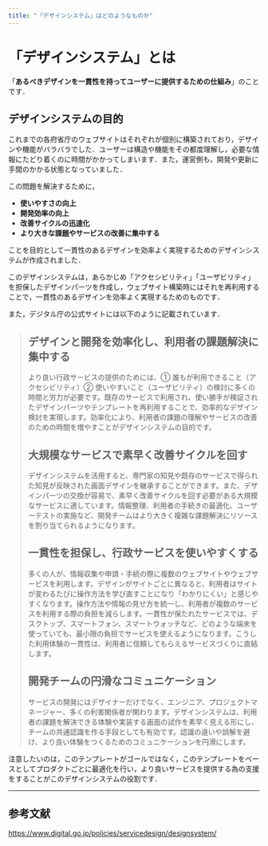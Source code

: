 ```yaml
---
title: "「デザインシステム」はどのようなものか"
---
```


# 「デザインシステム」とは

「**あるべきデザインを一貫性を持ってユーザーに提供するための仕組み**」のことです．

## デザインシステムの目的

これまでの各府省庁のウェブサイトはそれぞれが個別に構築されており，デザインや機能がバラバラでした．ユーザーは構造や機能をその都度理解し，必要な情報にたどり着くのに時間がかかってしまいます．また，運営側も，開発や更新に手間のかかる状態となっていました．

この問題を解決するために，

- **使いやすさの向上**
- **開発効率の向上**
- **改善サイクルの迅速化**
- **より大きな課題やサービスの改善に集中する**

ことを目的として一貫性のあるデザインを効率よく実現するためのデザインシステムが作成されました．

このデザインシステムは，あらかじめ「アクセシビリティ」「ユーザビリティ」を担保したデザインパーツを作成し，ウェブサイト構築時にはそれを再利用することで，一貫性のあるデザインを効率よく実現するためのものです．

また，デジタル庁の公式サイトには以下のように記載されています．

> ## デザインと開発を効率化し、利用者の課題解決に集中する
> より良い行政サービスの提供のためには、① 誰もが利用できること（アクセシビリティ）② 使いやすいこと（ユーザビリティ）の検討に多くの時間と労力が必要です。既存のサービスで利用され、使い勝手が検証されたデザインパーツやテンプレートを再利用することで、効率的なデザイン検討を実現します。効率化により、利用者の課題の理解やサービスの改善のための時間を増やすことがデザインシステムの目的です。
> ## 大規模なサービスで素早く改善サイクルを回す
> デザインシステムを活用すると、専門家の知見や既存のサービスで得られた知見が反映された画面デザインを継承することができます。また、デザインパーツの交換が容易で、素早く改善サイクルを回す必要がある大規模なサービスに適しています。情報整理、利用者の手続きの最適化、ユーザーテストの実施など、開発チームはより大きく複雑な課題解決にリソースを割り当てられるようになります。
> ## 一貫性を担保し、行政サービスを使いやすくする
> 多くの人が、情報収集や申請・手続の際に複数のウェブサイトやウェブサービスを利用します。デザインがサイトごとに異なると、利用者はサイトが変わるたびに操作方法を学び直すことになり「わかりにくい」と感じやすくなります。操作方法や情報の見せ方を統一し、利用者が複数のサービスを利用する際の負担を減らします。一貫性が保たれたサービスでは、デスクトップ、スマートフォン、スマートウォッチなど、どのような端末を使っていても、最小限の負担でサービスを使えるようになります。こうした利用体験の一貫性は、利用者に信頼してもらえるサービスづくりに直結します。
> ## 開発チームの円滑なコミュニケーション
> サービスの開発にはデザイナーだけでなく、エンジニア、プロジェクトマネージャー、多くの利害関係者が関わります。デザインシステムは、利用者の課題を解決できる体験や実装する画面の試作を素早く見える形にし、チームの共通認識を作る手段としても有効です。認識の違いや誤解を避け、より良い体験をつくるためのコミュニケーションを円滑にします。

注意したいのは，このテンプレートがゴールではなく，このテンプレートをベースとしてプロダクトごとに最適化を行い，より良いサービスを提供する為の支援をすることがこのデザインシステムの役割です．

---

## 参考文献

https://www.digital.go.jp/policies/servicedesign/designsystem/
